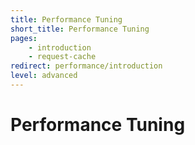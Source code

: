 ```yaml
---
title: Performance Tuning
short_title: Performance Tuning
pages:
    - introduction
    - request-cache
redirect: performance/introduction
level: advanced
---
```

Performance Tuning
==================

